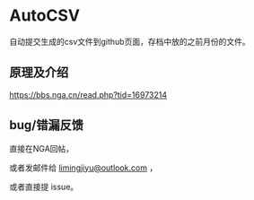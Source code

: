 # AutoCSV
自动提交生成的csv文件到github页面，存档中放的之前月份的文件。

## 原理及介绍
https://bbs.nga.cn/read.php?tid=16973214

## bug/错漏反馈
直接在NGA回帖，

或者发邮件给 limingjiyu@outlook.com ，

或者直接提 issue。